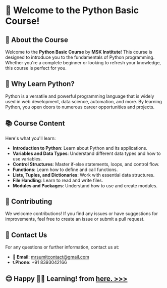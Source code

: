 # 🎉 Welcome to the Python Basic Course!

## 🚀 About the Course
Welcome to the **Python Basic Course** by **MSK Institute**! This course is designed to introduce you to the fundamentals of Python programming. Whether you're a complete beginner or looking to refresh your knowledge, this course is perfect for you.


## 🌟 Why Learn Python?
Python is a versatile and powerful programming language that is widely used in web development, data science, automation, and more. By learning Python, you open doors to numerous career opportunities and projects.


## 📚 Course Content
Here's what you'll learn:
- **Introduction to Python**: Learn about Python and its applications.
- **Variables and Data Types**: Understand different data types and how to use variables.
- **Control Structures**: Master if-else statements, loops, and control flow.
- **Functions**: Learn how to define and call functions.
- **Lists, Tuples, and Dictionaries**: Work with essential data structures.
- **File Handling**: Learn to read and write files.
- **Modules and Packages**: Understand how to use and create modules.


## 🤝 Contributing
We welcome contributions! If you find any issues or have suggestions for improvements, feel free to create an issue or submit a pull request.

## 🪪 Contact Us
For any questions or further information, contact us at:
- **📧 Email**: [mrsumitcontact@gmail.com](mailto:mrsumitcontact@gmail.com)
- **📞 Phone**: +91 8393042166

## 😊 Happy 🧑‍💻 Learning! from [here. >>>](/01_Intro/Introducation.md)
